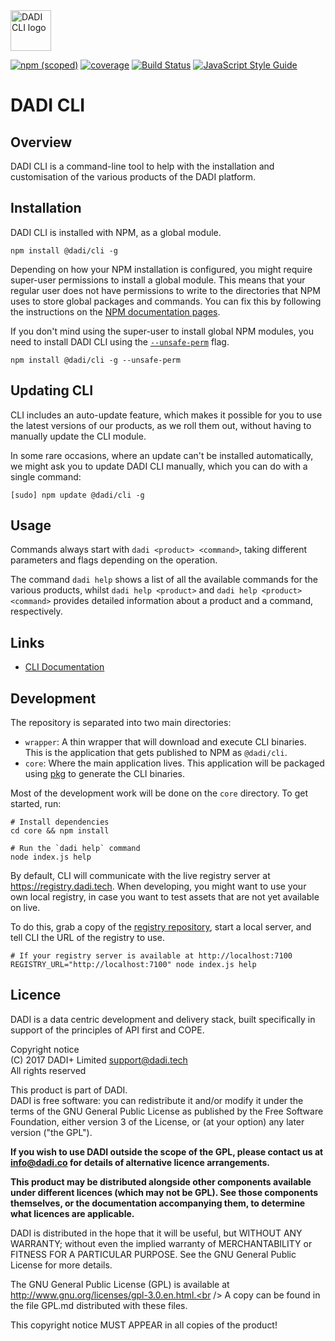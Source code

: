<img src="https://dadi.tech/assets/products/dadi-cli.png?v=1" alt="DADI CLI logo" height="65"/>

[![npm (scoped)](https://img.shields.io/npm/v/@dadi/cli.svg?maxAge=10800&style=flat-square)](https://www.npmjs.com/package/@dadi/cli)
[![coverage](https://img.shields.io/badge/coverage-83%-yellow.svg?style=flat?style=flat-square)](https://github.com/dadi/cli)
[![Build Status](https://travis-ci.org/dadi/cli.svg?branch=master)](https://travis-ci.org/dadi/cli)
[![JavaScript Style Guide](https://img.shields.io/badge/code%20style-standard-brightgreen.svg?style=flat-square)](http://standardjs.com/)

# DADI CLI

## Overview

DADI CLI is a command-line tool to help with the installation and customisation of the various products of the DADI platform.

## Installation

DADI CLI is installed with NPM, as a global module.

 ```
 npm install @dadi/cli -g
 ```

 Depending on how your NPM installation is configured, you might require super-user permissions to install a global module. This means that your regular user does not have permissions to write to the directories that NPM uses to store global packages and commands. You can fix this by following the instructions on the [NPM documentation pages](https://docs.npmjs.com/getting-started/fixing-npm-permissions).

 If you don't mind using the super-user to install global NPM modules, you need to install DADI CLI using the [`--unsafe-perm`](https://docs.npmjs.com/misc/config#unsafe-perm) flag.

```
npm install @dadi/cli -g --unsafe-perm
```

## Updating CLI

CLI includes an auto-update feature, which makes it possible for you to use the latest versions of our products, as we roll them out, without having to manually update the CLI module.

In some rare occasions, where an update can't be installed automatically, we might ask you to update DADI CLI manually, which you can do with a single command:

```
[sudo] npm update @dadi/cli -g
```

## Usage

Commands always start with `dadi <product> <command>`, taking different parameters and flags depending on the operation.

The command `dadi help` shows a list of all the available commands for the various products, whilst `dadi help <product>` and `dadi help <product> <command>` provides detailed information about a product and a command, respectively.

## Links
* [CLI Documentation](https://docs.dadi.cloud/cli/)

## Development

The repository is separated into two main directories:

- `wrapper`: A thin wrapper that will download and execute CLI binaries. This is the application that gets published to NPM as `@dadi/cli`.
- `core`: Where the main application lives. This application will be packaged using [pkg](https://github.com/zeit/pkg) to generate the CLI binaries.

Most of the development work will be done on the `core` directory. To get started, run:

```shell
# Install dependencies
cd core && npm install

# Run the `dadi help` command
node index.js help
```

By default, CLI will communicate with the live registry server at https://registry.dadi.tech. When developing, you might want to use your own local registry, in case you want to test assets that are not yet available on live.

To do this, grab a copy of the [registry repository](https://github.com/dadi/registry), start a local server, and tell CLI the URL of the registry to use.

```shell
# If your registry server is available at http://localhost:7100
REGISTRY_URL="http://localhost:7100" node index.js help
```

## Licence

DADI is a data centric development and delivery stack, built specifically in support of the principles of API first and COPE.

Copyright notice<br />
(C) 2017 DADI+ Limited <support@dadi.tech><br />
All rights reserved

This product is part of DADI.<br />
DADI is free software: you can redistribute it and/or modify
it under the terms of the GNU General Public License as published by
the Free Software Foundation, either version 3 of the License, or
(at your option) any later version ("the GPL").

**If you wish to use DADI outside the scope of the GPL, please
contact us at info@dadi.co for details of alternative licence
arrangements.**

**This product may be distributed alongside other components
available under different licences (which may not be GPL). See
those components themselves, or the documentation accompanying
them, to determine what licences are applicable.**

DADI is distributed in the hope that it will be useful,
but WITHOUT ANY WARRANTY; without even the implied warranty of
MERCHANTABILITY or FITNESS FOR A PARTICULAR PURPOSE.  See the
GNU General Public License for more details.

The GNU General Public License (GPL) is available at
http://www.gnu.org/licenses/gpl-3.0.en.html.<br />
A copy can be found in the file GPL.md distributed with
these files.

This copyright notice MUST APPEAR in all copies of the product!
